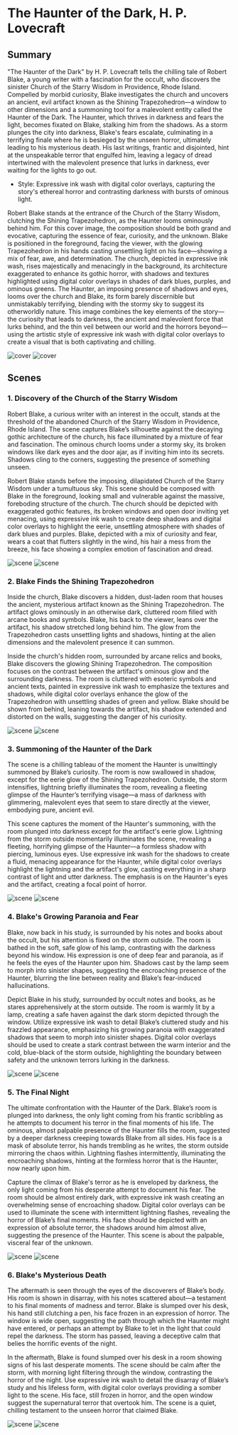 # The Haunter of the Dark, H. P. Lovecraft

## Summary

"The Haunter of the Dark" by H. P. Lovecraft tells the chilling tale of Robert Blake, a young writer with a fascination for the occult, who discovers the sinister Church of the Starry Wisdom in Providence, Rhode Island. Compelled by morbid curiosity, Blake investigates the church and uncovers an ancient, evil artifact known as the Shining Trapezohedron—a window to other dimensions and a summoning tool for a malevolent entity called the Haunter of the Dark. The Haunter, which thrives in darkness and fears the light, becomes fixated on Blake, stalking him from the shadows. As a storm plunges the city into darkness, Blake's fears escalate, culminating in a terrifying finale where he is besieged by the unseen horror, ultimately leading to his mysterious death. His last writings, frantic and disjointed, hint at the unspeakable terror that engulfed him, leaving a legacy of dread intertwined with the malevolent presence that lurks in darkness, ever waiting for the lights to go out.

* Style: Expressive ink wash with digital color overlays, capturing the story's ethereal horror and contrasting darkness with bursts of ominous light.

Robert Blake stands at the entrance of the Church of the Starry Wisdom, clutching the Shining Trapezohedron, as the Haunter looms ominously behind him. For this cover image, the composition should be both grand and evocative, capturing the essence of fear, curiosity, and the unknown. Blake is positioned in the foreground, facing the viewer, with the glowing Trapezohedron in his hands casting unsettling light on his face—showing a mix of fear, awe, and determination. The church, depicted in expressive ink wash, rises majestically and menacingly in the background, its architecture exaggerated to enhance its gothic horror, with shadows and textures highlighted using digital color overlays in shades of dark blues, purples, and ominous greens. The Haunter, an imposing presence of shadows and eyes, looms over the church and Blake, its form barely discernible but unmistakably terrifying, blending with the stormy sky to suggest its otherworldly nature. This image combines the key elements of the story—the curiosity that leads to darkness, the ancient and malevolent force that lurks behind, and the thin veil between our world and the horrors beyond—using the artistic style of expressive ink wash with digital color overlays to create a visual that is both captivating and chilling.

![cover](cover1a.webp)
![cover](cover1b.webp)



## Scenes

### 1. Discovery of the Church of the Starry Wisdom

Robert Blake, a curious writer with an interest in the occult, stands at the threshold of the abandoned Church of the Starry Wisdom in Providence, Rhode Island. The scene captures Blake’s silhouette against the decaying gothic architecture of the church, his face illuminated by a mixture of fear and fascination. The ominous church looms under a stormy sky, its broken windows like dark eyes and the door ajar, as if inviting him into its secrets. Shadows cling to the corners, suggesting the presence of something unseen.

Robert Blake stands before the imposing, dilapidated Church of the Starry Wisdom under a tumultuous sky. This scene should be composed with Blake in the foreground, looking small and vulnerable against the massive, foreboding structure of the church. The church should be depicted with exaggerated gothic features, its broken windows and open door inviting yet menacing, using expressive ink wash to create deep shadows and digital color overlays to highlight the eerie, unsettling atmosphere with shades of dark blues and purples. Blake, depicted with a mix of curiosity and fear, wears a coat that flutters slightly in the wind, his hair a mess from the breeze, his face showing a complex emotion of fascination and dread.

![scene](scene1a.webp)
![scene](scene1b.webp)


### 2. Blake Finds the Shining Trapezohedron

Inside the church, Blake discovers a hidden, dust-laden room that houses the ancient, mysterious artifact known as the Shining Trapezohedron. The artifact glows ominously in an otherwise dark, cluttered room filled with arcane books and symbols. Blake, his back to the viewer, leans over the artifact, his shadow stretched long behind him. The glow from the Trapezohedron casts unsettling lights and shadows, hinting at the alien dimensions and the malevolent presence it can summon.

Inside the church's hidden room, surrounded by arcane relics and books, Blake discovers the glowing Shining Trapezohedron. The composition focuses on the contrast between the artifact's ominous glow and the surrounding darkness. The room is cluttered with esoteric symbols and ancient texts, painted in expressive ink wash to emphasize the textures and shadows, while digital color overlays enhance the glow of the Trapezohedron with unsettling shades of green and yellow. Blake should be shown from behind, leaning towards the artifact, his shadow extended and distorted on the walls, suggesting the danger of his curiosity.

![scene](scene2a.webp)
![scene](scene2b.webp)

### 3. Summoning of the Haunter of the Dark

The scene is a chilling tableau of the moment the Haunter is unwittingly summoned by Blake’s curiosity. The room is now swallowed in shadow, except for the eerie glow of the Shining Trapezohedron. Outside, the storm intensifies, lightning briefly illuminates the room, revealing a fleeting glimpse of the Haunter’s terrifying visage—a mass of darkness with glimmering, malevolent eyes that seem to stare directly at the viewer, embodying pure, ancient evil.

This scene captures the moment of the Haunter's summoning, with the room plunged into darkness except for the artifact's eerie glow. Lightning from the storm outside momentarily illuminates the scene, revealing a fleeting, horrifying glimpse of the Haunter—a formless shadow with piercing, luminous eyes. Use expressive ink wash for the shadows to create a fluid, menacing appearance for the Haunter, while digital color overlays highlight the lightning and the artifact's glow, casting everything in a sharp contrast of light and utter darkness. The emphasis is on the Haunter's eyes and the artifact, creating a focal point of horror.

![scene](scene3a.webp)
![scene](scene3b.webp)

### 4. Blake's Growing Paranoia and Fear

Blake, now back in his study, is surrounded by his notes and books about the occult, but his attention is fixed on the storm outside. The room is bathed in the soft, safe glow of his lamp, contrasting with the darkness beyond his window. His expression is one of deep fear and paranoia, as if he feels the eyes of the Haunter upon him. Shadows cast by the lamp seem to morph into sinister shapes, suggesting the encroaching presence of the Haunter, blurring the line between reality and Blake’s fear-induced hallucinations.

Depict Blake in his study, surrounded by occult notes and books, as he stares apprehensively at the storm outside. The room is warmly lit by a lamp, creating a safe haven against the dark storm depicted through the window. Utilize expressive ink wash to detail Blake’s cluttered study and his frazzled appearance, emphasizing his growing paranoia with exaggerated shadows that seem to morph into sinister shapes. Digital color overlays should be used to create a stark contrast between the warm interior and the cold, blue-black of the storm outside, highlighting the boundary between safety and the unknown terrors lurking in the darkness.

![scene](scene4a.webp)
![scene](scene4b.webp)

### 5. The Final Night

The ultimate confrontation with the Haunter of the Dark. Blake’s room is plunged into darkness, the only light coming from his frantic scribbling as he attempts to document his terror in the final moments of his life. The ominous, almost palpable presence of the Haunter fills the room, suggested by a deeper darkness creeping towards Blake from all sides. His face is a mask of absolute terror, his hands trembling as he writes, the storm outside mirroring the chaos within. Lightning flashes intermittently, illuminating the encroaching shadows, hinting at the formless horror that is the Haunter, now nearly upon him.

Capture the climax of Blake's terror as he is enveloped by darkness, the only light coming from his desperate attempt to document his fear. The room should be almost entirely dark, with expressive ink wash creating an overwhelming sense of encroaching shadow. Digital color overlays can be used to illuminate the scene with intermittent lightning flashes, revealing the horror of Blake’s final moments. His face should be depicted with an expression of absolute terror, the shadows around him almost alive, suggesting the presence of the Haunter. This scene is about the palpable, visceral fear of the unknown.

![scene](scene5a.webp)
![scene](scene5b.webp)

### 6. Blake's Mysterious Death

The aftermath is seen through the eyes of the discoverers of Blake’s body. His room is shown in disarray, with his notes scattered about—a testament to his final moments of madness and terror. Blake is slumped over his desk, his hand still clutching a pen, his face frozen in an expression of horror. The window is wide open, suggesting the path through which the Haunter might have entered, or perhaps an attempt by Blake to let in the light that could repel the darkness. The storm has passed, leaving a deceptive calm that belies the horrific events of the night.

In the aftermath, Blake is found slumped over his desk in a room showing signs of his last desperate moments. The scene should be calm after the storm, with morning light filtering through the window, contrasting the horror of the night. Use expressive ink wash to detail the disarray of Blake’s study and his lifeless form, with digital color overlays providing a somber light to the scene. His face, still frozen in horror, and the open window suggest the supernatural terror that overtook him. The scene is a quiet, chilling testament to the unseen horror that claimed Blake.

![scene](scene6a.webp)
![scene](scene6b.webp)






